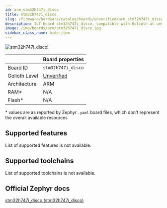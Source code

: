 ```yaml
---
id: arm_stm32h747i_disco
title: stm32h747i_disco
slug: /firmware/hardware/catalog/boards/unverified/arm_stm32h747i_disco
description: IoT board stm32h747i_disco, compatible with Golioth at unverified level.
image: /img/boards/arm/stm32h747i_disco.jpg
sidebar_class_name: hide-item
---
```


[//]: # (This is an auto-generated file, do not edit! Changes to it will be lost upon re-generation)

![stm32h747i_disco!](/img/boards/arm/stm32h747i_disco.jpg "stm32h747i_disco")

|                | Board properties     |
| -------------  | -------------------- |
| Board ID       | `stm32h747i_disco` |
| Golioth Level  | [Unverified](/firmware/hardware#unverified-boards) |
| Architecture   | ARM |
| RAM*           | N/A |
| Flash*         | N/A |

\* values are as reported by Zephyr `.yaml` board files, which don't represent the overall available resources



## Supported features

List of supported features is not available.

## Supported toolchains

List of supported toolchains is not available.

## Official Zephyr docs

[stm32h747i_disco (stm32h747i_disco)](https://docs.zephyrproject.org/3.6.0/boards/arm/stm32h747i_disco/doc/index.html)
